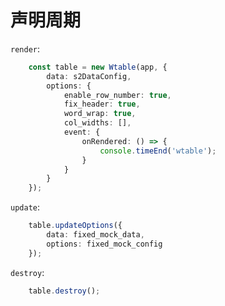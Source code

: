 # 声明周期

`render`:
```ts
    const table = new Wtable(app, {
		data: s2DataConfig,
		options: {
			enable_row_number: true,
			fix_header: true,
			word_wrap: true,
			col_widths: [],
			event: {
				onRendered: () => {
					console.timeEnd('wtable');
				}
			}
		}
	});
```

`update`:
```ts
    table.updateOptions({
        data: fixed_mock_data,
        options: fixed_mock_config
    });
```

`destroy`:
```ts
    table.destroy();
```